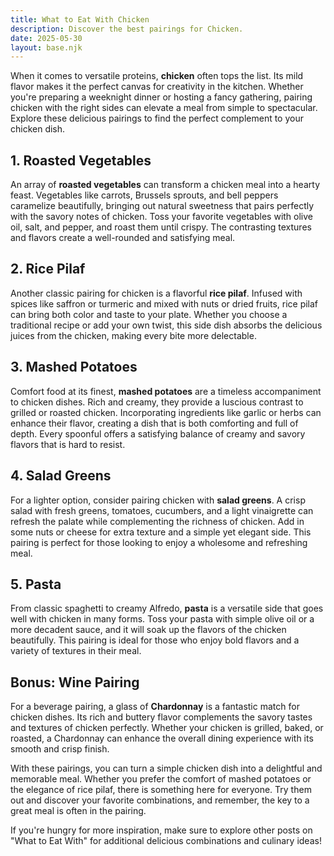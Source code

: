 ```yaml
---
title: What to Eat With Chicken
description: Discover the best pairings for Chicken.
date: 2025-05-30
layout: base.njk
---
```


When it comes to versatile proteins, **chicken** often tops the list. Its mild flavor makes it the perfect canvas for creativity in the kitchen. Whether you're preparing a weeknight dinner or hosting a fancy gathering, pairing chicken with the right sides can elevate a meal from simple to spectacular. Explore these delicious pairings to find the perfect complement to your chicken dish.

## 1. **Roasted Vegetables**

An array of **roasted vegetables** can transform a chicken meal into a hearty feast. Vegetables like carrots, Brussels sprouts, and bell peppers caramelize beautifully, bringing out natural sweetness that pairs perfectly with the savory notes of chicken. Toss your favorite vegetables with olive oil, salt, and pepper, and roast them until crispy. The contrasting textures and flavors create a well-rounded and satisfying meal.

## 2. **Rice Pilaf**

Another classic pairing for chicken is a flavorful **rice pilaf**. Infused with spices like saffron or turmeric and mixed with nuts or dried fruits, rice pilaf can bring both color and taste to your plate. Whether you choose a traditional recipe or add your own twist, this side dish absorbs the delicious juices from the chicken, making every bite more delectable.

## 3. **Mashed Potatoes**

Comfort food at its finest, **mashed potatoes** are a timeless accompaniment to chicken dishes. Rich and creamy, they provide a luscious contrast to grilled or roasted chicken. Incorporating ingredients like garlic or herbs can enhance their flavor, creating a dish that is both comforting and full of depth. Every spoonful offers a satisfying balance of creamy and savory flavors that is hard to resist.

## 4. **Salad Greens**

For a lighter option, consider pairing chicken with **salad greens**. A crisp salad with fresh greens, tomatoes, cucumbers, and a light vinaigrette can refresh the palate while complementing the richness of chicken. Add in some nuts or cheese for extra texture and a simple yet elegant side. This pairing is perfect for those looking to enjoy a wholesome and refreshing meal.

## 5. **Pasta**

From classic spaghetti to creamy Alfredo, **pasta** is a versatile side that goes well with chicken in many forms. Toss your pasta with simple olive oil or a more decadent sauce, and it will soak up the flavors of the chicken beautifully. This pairing is ideal for those who enjoy bold flavors and a variety of textures in their meal.

## Bonus: **Wine Pairing**

For a beverage pairing, a glass of **Chardonnay** is a fantastic match for chicken dishes. Its rich and buttery flavor complements the savory tastes and textures of chicken perfectly. Whether your chicken is grilled, baked, or roasted, a Chardonnay can enhance the overall dining experience with its smooth and crisp finish.

With these pairings, you can turn a simple chicken dish into a delightful and memorable meal. Whether you prefer the comfort of mashed potatoes or the elegance of rice pilaf, there is something here for everyone. Try them out and discover your favorite combinations, and remember, the key to a great meal is often in the pairing.

If you're hungry for more inspiration, make sure to explore other posts on "What to Eat With" for additional delicious combinations and culinary ideas!
```

